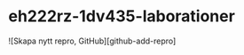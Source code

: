 eh222rz-1dv435-laborationer
===========================

![Skapa nytt repro, GitHub][github-add-repro]
